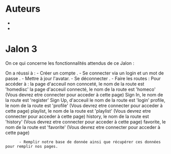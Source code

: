 Auteurs
=======

-   <KADDAM Meryem>
-   <EL HAJJI Safae>

Jalon 3
=======

<description> 
On ce qui concerne les fonctionnalités attendus de ce Jalon : 

On a réussi à :
          - Créer un compte .
          - Se connecter via  un login et un mot de passe . 
          - Mettre à jour l'avatar.
          - Se déconnecter .
          - Faire les routes :
                Pour accéder à :
                 la page d'acceuil non connceté, le nom de la route est 'homedisc'
                 la page d'acceuil connecté, le nom de la route est 'homeco' (Vous devrez etre connecter pour acceder à cette page)
                 Sign In, le nom de la route est 'register'
                 Sign Up, d'acceuil le nom de la route est 'login'
                 profile, le nom de la route est 'profile'  (Vous devrez etre connecter pour acceder à cette page)
                 playlist, le nom de la route est 'playlist'  (Vous devrez etre connecter pour acceder à cette page)
                 history, le nom de la route est 'history'   (Vous devrez etre connecter pour acceder à cette page)
                 favorite, le nom de la route est 'favorite' (Vous devrez etre connecter pour acceder à cette page)

          - Remplir notre base de donnée ainsi que récupérer ces données pour remplir nos pages.     
